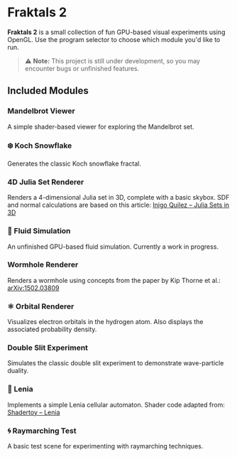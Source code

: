 # Fraktals 2

**Fraktals 2** is a small collection of fun GPU-based visual experiments using OpenGL. Use the program selector to choose which module you'd like to run.

> ⚠️ **Note:** This project is still under development, so you may encounter bugs or unfinished features.

## Included Modules

### Mandelbrot Viewer

A simple shader-based viewer for exploring the Mandelbrot set.

### ❄️ Koch Snowflake

Generates the classic Koch snowflake fractal.

### 4D Julia Set Renderer

Renders a 4-dimensional Julia set in 3D, complete with a basic skybox.
SDF and normal calculations are based on this article:
[Inigo Quilez – Julia Sets in 3D](https://iquilezles.org/articles/juliasets3d/)

### 🌊 Fluid Simulation

An unfinished GPU-based fluid simulation. Currently a work in progress.

### Wormhole Renderer

Renders a wormhole using concepts from the paper by Kip Thorne et al.:
[arXiv:1502.03809](http://arxiv.org/abs/1502.03809)

### ⚛️ Orbital Renderer

Visualizes electron orbitals in the hydrogen atom. Also displays the associated probability density.

###  Double Slit Experiment

Simulates the classic double slit experiment to demonstrate wave-particle duality.

### 🧬 Lenia

Implements a simple Lenia cellular automaton.
Shader code adapted from:
[Shadertoy – Lenia](https://www.shadertoy.com/view/7lsGDr)

### 🌀 Raymarching Test

A basic test scene for experimenting with raymarching techniques.






